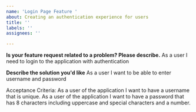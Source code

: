 ```yaml
---
name: 'Login Page Feature '
about: Creating an authentication experience for users
title: ''
labels: ''
assignees: ''

---
```


**Is your feature request related to a problem? Please describe.**
As a user I need to login to the application with authentication

**Describe the solution you'd like**
As a user I want to be able to enter username and password

Acceptance Criteria: 
As a user of the application I want to have a username that is unique. 
As a user of the application I want to have a password that has 8 characters including uppercase and special characters and a number.
